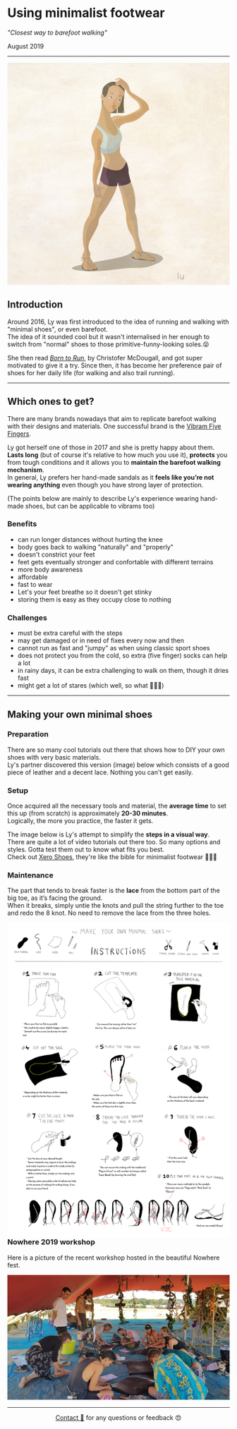 # Using minimalist footwear
_"Closest way to barefoot walking"_ 

August 2019

---

![ly-running-refined](../images/ly-running.png )

## Introduction
Around 2016, Ly was first introduced to the idea of running and walking with "minimal shoes", or even barefoot. </br>
The idea of it sounded cool but it wasn't internalised in her enough to switch from "normal" shoes to those primitive-funny-looking soles.😝

She then read [_Born to Run_](https://en.wikipedia.org/wiki/Born_to_Run:_A_Hidden_Tribe,_Superathletes,_and_the_Greatest_Race_the_World_Has_Never_Seen), by Christofer McDougall, and got super motivated to give it a try. Since then, it has become her preference pair of shoes for her daily life (for walking and also trail running).

---


## Which ones to get?
There are many brands nowadays that aim to replicate barefoot walking with their designs and materials. One successful brand is the [Vibram Five Fingers](https://eu.vibram.com/en/shop/fivefingers/). 

Ly got herself one of those in 2017 and she is pretty happy about them. 
**Lasts long** (but of course it's relative to how much you use it), **protects** you from tough conditions and it allows you to **maintain the barefoot walking mechanism**.</br>
In general, Ly prefers her hand-made sandals as it **feels like you’re not wearing anything** even though you have strong layer of protection.

(The points below are mainly to describe Ly's experience wearing hand-made shoes, but can be applicable to vibrams too)

### Benefits
- can run longer distances without hurting the knee
- body goes back to walking "naturally" and "properly"
- doesn't constrict your feet
- feet gets eventually stronger and confortable with different terrains
- more body awareness
- affordable
- fast to wear
- Let's your feet breathe so it doesn't get stinky 
- storing them is easy as they occupy close to nothing

### Challenges
- must be extra careful with the steps
- may get damaged or in need of fixes every now and then
- cannot run as fast and "jumpy" as when using classic sport shoes
- does not protect you from the cold, so extra (five finger) socks can help a lot
- in rainy days, it can be extra challenging to walk on them, though it dries fast
- might get a lot of stares (which well, so what 🤷🏻‍♀️)

---

## Making your own minimal shoes
### Preparation
There are so many cool tutorials out there that shows how to DIY your own shoes with very basic materials. </br>
Ly's partner discovered this version (image) below which consists of a good piece of leather and a decent lace. Nothing you can't get easily. 

### Setup
Once acquired all the necessary tools and material, the **average time** to set this up (from scratch) is approximately **20-30 minutes**.   </br>
Logically, the more you practice, the faster it gets.

The image below is Ly's attempt to simplify the **steps in a visual way**. </br>
There are quite a lot of video tutorials out there too. So many options and styles. Gotta test them out to know what fits you best. </br>
Check out [Xero Shoes](https://xeroshoes.com/sandals/), they're like the bible for minimalist footwear 🙇🏻‍♀️

### Maintenance
The part that tends to break faster is the **lace** from the bottom part of the big toe, as it’s facing the ground. </br>
When it breaks, simply untie the knots and pull the string further to the toe and redo the 8 knot.
No need to remove the lace from the three holes.

<img src="src/huaraches-instructions.png"
     alt="huaraches-instructions"
     style="float: left; margin-right: 10px;" />

---

### Nowhere 2019 workshop

Here is a picture of the recent workshop hosted in the beautiful Nowhere fest.

![huaraches-workshop-2019](../images/huaraches-workshop.jpeg )



---
  
<div style="text-align: center;">

[Contact 🐨](docs/contact.md) for any questions or feedback 😍 

</div>

